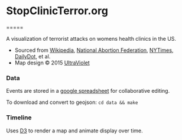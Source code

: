 # StopClinicTerror.org
=====

A visualization of terrorist attacks on womens health clinics in the US.

* Sourced from [Wikipedia](https://en.wikipedia.org/wiki/Anti-abortion_violence#Murders), [National Abortion Federation](http://prochoice.org/education-and-advocacy/violence/violence-statistics-and-history/), [NYTimes](http://www.nytimes.com/interactive/2015/11/29/us/30abortion-clinic-violence.html), [DailyDot](http://www.dailydot.com/politics/history-anti-abortion-terrorism-violence-united-states/), et al.
* Map design &copy; 2015 [UltraViolet](http://weareultraviolet.org)

### Data
Events are stored in a [google spreadsheet](https://docs.google.com/spreadsheets/d/1g8oETfpKJVg1CFt5zSIS0vZdOt2lO0F6Fr8HCi84riw/edit#gid=0&vpid=A1) for collaborative editing.

To download and convert to geojson: `cd data && make`

### Timeline
Uses [D3](http://d3js.org) to render a map and animate display over time.